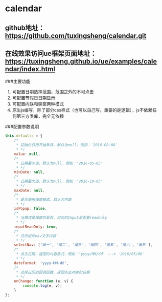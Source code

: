 # calendar

## github地址：https://github.com/tuxingsheng/calendar.git
## 在线效果访问ue框架页面地址：https://tuxingsheng.github.io/ue/examples/calendar/index.html

###主要功能
1. 可配置日期选择范围，范围之外的不可点击
2. 可配置节假日日期显示
3. 可配置内联和弹窗两种模式
4. 原生js编写，除了部分css样式（也可以自己写，重要的是逻辑），js不依赖任何第三方类库，完全无依赖

###配置参数说明
```javascript
this.defaults = {
    /*
     * 初始化日历开始年月，默认为null，例如：'2016-08-08'
     * */
    value: null,
    /*
     * 日期最小值，默认为null，例如：'2016-05-05'
     * */
    minDate: null,
    /*
     * 日期最大值，默认为null，例如：'2016-10-05'
     * */
    maxDate: null,
    /*
     * 是否使用弹窗模式，默认为内联
     * */
    isPopup: false,
    /*
     * 当模式是弹窗的是否，对应的Input是否要readonly
     * */
    inputReadOnly: true,
    /*
     * 日历组件nav文字内容
     * */
    selectNav: ['周一', '周二', '周三', '周四', '周五', '周六', '周日'],
    /*
     * 点击日期，返回的内容格式，例如：'yyyy/MM/dd' ---> '2016/05/06'
     * */
    dateFormat: 'yyyy-MM-dd',
    /*
     * 选择日历的回调函数，返回点击对象和日期
     * */
    onChange: function (e, v) {
        console.log(e, v);
    }
};